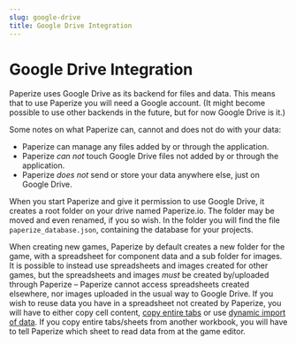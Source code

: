 ```yaml
---
slug: google-drive
title: Google Drive Integration
---
```


# Google Drive Integration

Paperize uses Google Drive as its backend for files and data. This means that to use Paperize you will need a Google account. (It might become possible to use other backends in the future, but for now Google Drive is it.)

Some notes on what Paperize can, cannot and does not do with your data:

* Paperize can manage any files added by or through the application.
* Paperize _can not_ touch Google Drive files not added by or through the application.
* Paperize _does not_ send or store your data anywhere else, just on Google Drive.

When you start Paperize and give it permission to use Google Drive, it creates a root folder on your drive named Paperize.io. The folder may be moved and even renamed, if you so wish. In the folder you will find the file `paperize_database.json`, containing the database for your projects.

When creating new games, Paperize by default creates a new folder for the game, with a spreadsheet for component data and a sub folder for images. It is possible to instead use spreadsheets and images created for other games, but the spreadsheets and images _must_ be created by/uploaded through Paperize – Paperize cannot access spreadsheets created elsewhere, nor images uploaded in the usual way to Google Drive. If you wish to reuse data you have in a spreadsheet not created by Paperize, you will have to either copy cell content, [copy entire tabs](https://help.tillerhq.com/en/articles/2844735-how-to-copy-a-sheet-tab-to-another-google-sheet) or use [dynamic import of data](https://support.google.com/a/users/answer/9308940?hl=en). If you copy entire tabs/sheets from another workbook, you will have to tell Paperize which sheet to read data from at the game editor.
